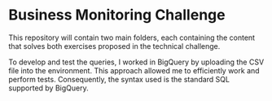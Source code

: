# Business Monitoring Challenge
This repository will contain two main folders, each containing the content that solves both exercises proposed in the technical challenge.

To develop and test the queries, I worked in BigQuery by uploading the CSV file into the environment. This approach allowed me to efficiently work and perform tests. Consequently, the syntax used is the standard SQL supported by BigQuery.
